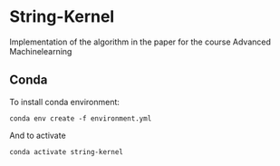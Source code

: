 # String-Kernel

Implementation of the algorithm in the paper for the course Advanced Machinelearning

## Conda

To install conda environment:
```
conda env create -f environment.yml
```

And to activate
```
conda activate string-kernel
```
